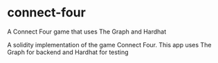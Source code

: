 # connect-four
A Connect Four game that uses The Graph and Hardhat

A solidity implementation of the game Connect Four. This app uses The Graph for backend and Hardhat for testing
